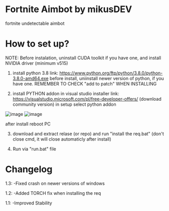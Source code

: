 # Fortnite Aimbot by mikusDEV
fortnite undetectable aimbot

# How to set up?

NOTE: Before instalation, uninstall CUDA toolkit if you have one, and install NVIDIA driver (minimum v515)

1. install python 3.8
link: https://www.python.org/ftp/python/3.8.0/python-3.8.0-amd64.exe
before install, uniinstall newer version of python, if you have one.
REMEMBER TO CHECK "add to patch" WHEN INSTALLING

2. install PYTHON addon in visual studio installer
link: https://visualstudio.microsoft.com/pl/free-developer-offers/
(download community version)
in setup select python addon

![image](https://user-images.githubusercontent.com/118010017/209166455-c85d95a3-f8ef-4234-9f7d-f4e057761392.png)
![image](https://user-images.githubusercontent.com/118010017/210354285-03075466-5fb5-4d1d-b8d5-f6a4c2fd17c0.png)


after install reboot PC

3. download and extract relase (or repo) and run "install the req.bat" 
(don't close cmd, it will close automaticly after install)

4. Run via "run.bat" file


# Changelog

1.3:
-Fixed crash on newer versions of windows

1.2:
-Added TORCH fix when installing the req

1.1:
-Improved Stability
